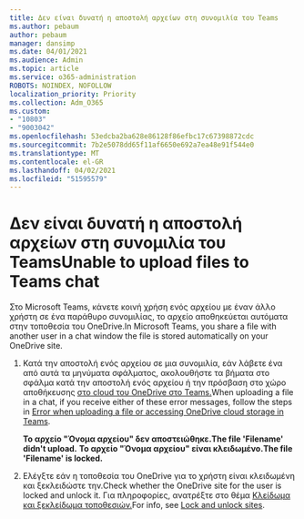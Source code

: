 ```yaml
---
title: Δεν είναι δυνατή η αποστολή αρχείων στη συνομιλία του Teams
ms.author: pebaum
author: pebaum
manager: dansimp
ms.date: 04/01/2021
ms.audience: Admin
ms.topic: article
ms.service: o365-administration
ROBOTS: NOINDEX, NOFOLLOW
localization_priority: Priority
ms.collection: Adm_O365
ms.custom:
- "10803"
- "9003042"
ms.openlocfilehash: 53edcba2ba628e86128f86efbc17c67398872cdc
ms.sourcegitcommit: 7b2e5078dd65f11af6650e692a7ea48e91f544e0
ms.translationtype: MT
ms.contentlocale: el-GR
ms.lasthandoff: 04/02/2021
ms.locfileid: "51595579"
---
```

# <a name="unable-to-upload-files-to-teams-chat"></a><span data-ttu-id="a543f-102">Δεν είναι δυνατή η αποστολή αρχείων στη συνομιλία του Teams</span><span class="sxs-lookup"><span data-stu-id="a543f-102">Unable to upload files to Teams chat</span></span>

<span data-ttu-id="a543f-103">Στο Microsoft Teams, κάνετε κοινή χρήση ενός αρχείου με έναν άλλο χρήστη σε ένα παράθυρο συνομιλίας, το αρχείο αποθηκεύεται αυτόματα στην τοποθεσία του OneDrive.</span><span class="sxs-lookup"><span data-stu-id="a543f-103">In Microsoft Teams, you share a file with another user in a chat window the file is stored automatically on your OneDrive site.</span></span>

1. <span data-ttu-id="a543f-104">Κατά την αποστολή ενός αρχείου σε μια συνομιλία, εάν λάβετε ένα από αυτά τα μηνύματα σφάλματος, ακολουθήστε τα βήματα στο σφάλμα κατά την αποστολή ενός αρχείου ή την πρόσβαση στο χώρο αποθήκευσης [στο cloud του OneDrive στο Teams.](https://go.microsoft.com/fwlink/?linkid=2156015)</span><span class="sxs-lookup"><span data-stu-id="a543f-104">When uploading a file in a chat, if you receive either of these error messages, follow the steps in [Error when uploading a file or accessing OneDrive cloud storage in Teams](https://go.microsoft.com/fwlink/?linkid=2156015).</span></span>
    
    <span data-ttu-id="a543f-105">**Το αρχείο "Όνομα αρχείου" δεν αποστειώθηκε.**</span><span class="sxs-lookup"><span data-stu-id="a543f-105">**The file 'Filename' didn't upload.**</span></span>
    <span data-ttu-id="a543f-106">**Το αρχείο "Όνομα αρχείου" είναι κλειδωμένο.**</span><span class="sxs-lookup"><span data-stu-id="a543f-106">**The file 'Filename' is locked.**</span></span>

1. <span data-ttu-id="a543f-107">Ελέγξτε εάν η τοποθεσία του OneDrive για το χρήστη είναι κλειδωμένη και ξεκλειδώστε την.</span><span class="sxs-lookup"><span data-stu-id="a543f-107">Check whether the OneDrive site for the user is locked and unlock it.</span></span> <span data-ttu-id="a543f-108">Για πληροφορίες, ανατρέξτε στο θέμα [Κλείδωμα και ξεκλείδωμα τοποθεσιών.](https://go.microsoft.com/fwlink/?linkid=2156016)</span><span class="sxs-lookup"><span data-stu-id="a543f-108">For info, see [Lock and unlock sites](https://go.microsoft.com/fwlink/?linkid=2156016).</span></span>